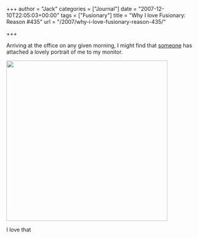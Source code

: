 +++
author = "Jack"
categories = ["Journal"]
date = "2007-12-10T22:05:03+00:00"
tags = ["Fusionary"]
title = "Why I love Fusionary: Reason #435"
url = "/2007/why-i-love-fusionary-reason-435/"

+++

Arriving at the office on any given morning, I might find that [someone][1] has attached a lovely portrait of me to my monitor.

<img src="/files/portrait-jb.jpg" alt="" width="421" height="421" />

I love that

 [1]: http://www.sistercat.com/